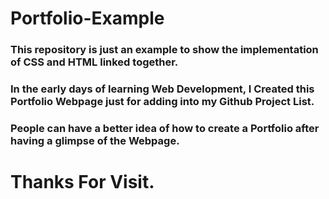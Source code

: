 # Portfolio-Example


### This repository is just an example to show the implementation of CSS and HTML linked together.<br>
### In the early days of learning Web Development, I Created this Portfolio Webpage just for adding into my Github Project List.
### People can have a better idea of how to create a Portfolio after having a glimpse of the Webpage.

# Thanks For Visit.
